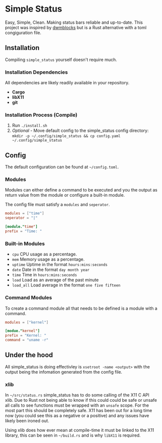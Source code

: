 # Simple Status

Easy, Simple, Clean. Making status bars reliable and up-to-date. This project was inspired by [dwmblocks](https://github.com/torrinfail/dwmblocks) but is a Rust alternative with a toml congiguration file.

## Installation

Compiling `simple_status` yourself doesn't require much.

### Installation Dependencies

All dependencies are likely readily available in your repository.

- **Cargo**
- **libX11**
- **git**

### Installation Process (Compile)

1. Run `./install.sh`
2. *Optional* - Move default config to the simple_status config directory: `mkdir -p ~/.config/simple_status && cp config.yaml ~/.config/simple_status`

## Config

The default configuration can be found at `~/config.toml`.

### Modules

Modules can either define a command to be executed and you the output as return value from the module or configure a built-in module.

The config file must satisfy a `modules` and `seperator`.

``` toml
modules = ["time"]
seperator = "|"

[module."time"]
prefix = "Time: "
```

### Built-in Modules

- `cpu` CPU usage as a percentage.
- `mem` Memory usage as a percentage.
- `uptime` Uptime in the format `hours:mins:seconds`
- `date` Date in the format `day month year`
- `time` Time in `hours:mins:seconds`
- `load` Load as an average of the past minute
- `load_all` Load average in the format `one five fifteen`

### Command Modules

To create a command module all that needs to be defined is a module with a command.

``` toml
modules = ["kernel"]

[modue."kernel"]
prefix = "Kernel: "
command = "uname -r"
```

## Under the hood

All simple_status is doing effectivley is `xsetroot -name <output>` with the output being the infomation generated from the config file.

### xlib

In `~/src/status.rs` simple_status has to do some calling of the X11 C API xlib. Due to Rust not being able to know if this could could be safe or unsafe all calls to see functions must be wrapped with an `unsafe` scope. For the most part this should be completely safe. X11 has been out for a long time now (you could see this as a negative or a positive) and any issues have likely been ironed out.

Using xlib does how ever mean at compile-time it must be linked to the X11 library, this can be seen in `~/build.rs` and is why `libX11` is required.
